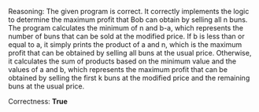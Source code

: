 Reasoning:
The given program is correct. It correctly implements the logic to determine the maximum profit that Bob can obtain by selling all n buns. The program calculates the minimum of n and b-a, which represents the number of buns that can be sold at the modified price. If b is less than or equal to a, it simply prints the product of a and n, which is the maximum profit that can be obtained by selling all buns at the usual price. Otherwise, it calculates the sum of products based on the minimum value and the values of a and b, which represents the maximum profit that can be obtained by selling the first k buns at the modified price and the remaining buns at the usual price.

Correctness: **True**